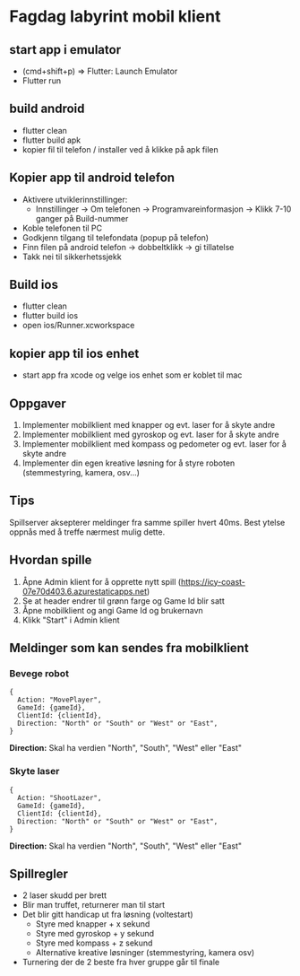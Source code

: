 # Fagdag labyrint mobil klient

## start app i emulator

- (cmd+shift+p) => Flutter: Launch Emulator
- Flutter run

## build android

- flutter clean
- flutter build apk
- kopier fil til telefon / installer ved å klikke på apk filen

## Kopier app til android telefon

- Aktivere utviklerinnstillinger:
  - Innstillinger → Om telefonen → Programvareinformasjon → Klikk 7-10 ganger på Build-nummer
- Koble telefonen til PC
- Godkjenn tilgang til telefondata (popup på telefon)
- Finn filen på android telefon → dobbeltklikk → gi tillatelse
- Takk nei til sikkerhetssjekk

## Build ios

- flutter clean
- flutter build ios
- open ios/Runner.xcworkspace

## kopier app til ios enhet

- start app fra xcode og velge ios enhet som er koblet til mac

## Oppgaver

1. Implementer mobilklient med knapper og evt. laser for å skyte andre
2. Implementer mobilklient med gyroskop og evt. laser for å skyte andre
3. Implementer mobilklient med kompass og pedometer og evt. laser for å skyte andre
4. Implementer din egen kreative løsning for å styre roboten (stemmestyring, kamera, osv...)

## Tips
Spillserver aksepterer meldinger fra samme spiller hvert 40ms. Best ytelse oppnås med å treffe nærmest mulig dette.

## Hvordan spille

1. Åpne Admin klient for å opprette nytt spill (https://icy-coast-07e70d403.6.azurestaticapps.net)
2. Se at header endrer til grønn farge og Game Id blir satt
3. Åpne mobilklient og angi Game Id og brukernavn
4. Klikk "Start" i Admin klient

## Meldinger som kan sendes fra mobilklient

### Bevege robot

```
{
  Action: "MovePlayer",
  GameId: {gameId},
  ClientId: {clientId},
  Direction: "North" or "South" or "West" or "East",
}
```

**Direction:** Skal ha verdien "North", "South", "West" eller "East"

### Skyte laser

```
{
  Action: "ShootLazer",
  GameId: {gameId},
  ClientId: {clientId},
  Direction: "North" or "South" or "West" or "East",
}
```

**Direction:** Skal ha verdien "North", "South", "West" eller "East"

## Spillregler

- 2 laser skudd per brett
- Blir man truffet, returnerer man til start
- Det blir gitt handicap ut fra løsning (voltestart)
  - Styre med knapper + x sekund
  - Styre med gyroskop + y sekund
  - Styre med kompass + z sekund
  - Alternative kreative løsninger (stemmestyring, kamera osv)
- Turnering der de 2 beste fra hver gruppe går til finale
